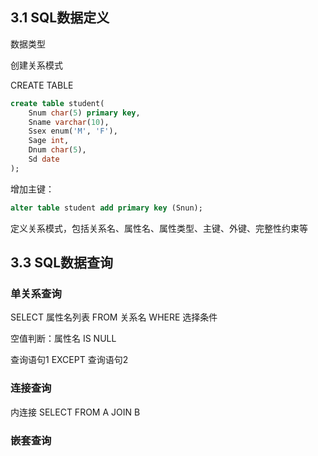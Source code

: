 ## 3.1 SQL数据定义

数据类型

创建关系模式

CREATE TABLE

```sql
create table student(
    Snum char(5) primary key,
    Sname varchar(10),
    Ssex enum('M', 'F'),
    Sage int,
    Dnum char(5),
    Sd date
);
```

增加主键：

```sql
alter table student add primary key (Snun);
```



定义关系模式，包括关系名、属性名、属性类型、主键、外键、完整性约束等

## 3.3 SQL数据查询

### 单关系查询

SELECT 属性名列表 FROM 关系名 WHERE 选择条件

空值判断：属性名 IS NULL

查询语句1 EXCEPT 查询语句2

### 连接查询

内连接 SELECT FROM A JOIN B

### 嵌套查询